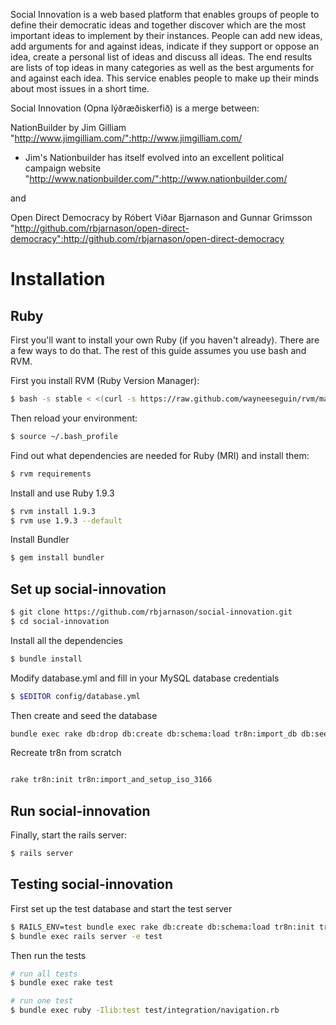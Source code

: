 Social Innovation is a web based platform that enables groups of people to define their democratic ideas and together discover which are the most important ideas to implement by their instances.  People can add new ideas, add arguments for and against ideas, indicate if they support or oppose an idea, create a personal list of ideas and discuss all ideas. The end results are lists of top ideas in many categories as well as the best arguments for and against each idea. This service enables people to make up their minds about most issues in a short time.

Social Innovation (Opna lýðræðiskerfið) is a merge between:

NationBuilder by Jim Gilliam
"http://www.jimgilliam.com/":http://www.jimgilliam.com/

* Jim's Nationbuilder has itself evolved into an excellent political campaign website
"http://www.nationbuilder.com/":http://www.nationbuilder.com/

and

Open Direct Democracy by Róbert Viðar Bjarnason and Gunnar Grimsson
"http://github.com/rbjarnason/open-direct-democracy":http://github.com/rbjarnason/open-direct-democracy

Installation
============

Ruby
----

First you'll want to install your own Ruby (if you haven't already). There are
a few ways to do that. The rest of this guide assumes you use bash and RVM.

First you install RVM (Ruby Version Manager):

````bash
$ bash -s stable < <(curl -s https://raw.github.com/wayneeseguin/rvm/master/binscripts/rvm-installer)
````

Then reload your environment:

````bash
$ source ~/.bash_profile
````

Find out what dependencies are needed for Ruby (MRI) and install them:

````bash
$ rvm requirements
````

Install and use Ruby 1.9.3

````bash
$ rvm install 1.9.3
$ rvm use 1.9.3 --default
````

Install Bundler

````bash
$ gem install bundler
````

Set up social-innovation
----------------------------

````bash
$ git clone https://github.com/rbjarnason/social-innovation.git
$ cd social-innovation
````

Install all the dependencies

````bash
$ bundle install
````

Modify database.yml and fill in your MySQL database credentials

````bash
$ $EDITOR config/database.yml
````

Then create and seed the database

````bash
bundle exec rake db:drop db:create db:schema:load tr8n:import_db db:seed --trace
````

Recreate tr8n from scratch

````bash

rake tr8n:init tr8n:import_and_setup_iso_3166
````

Run social-innovation
-------------------------

Finally, start the rails server:

````bash
$ rails server
````

Testing social-innovation
-------------------------

First set up the test database and start the test server

````bash
$ RAILS_ENV=test bundle exec rake db:create db:schema:load tr8n:init tr8n:import_and_setup_iso_3166
$ bundle exec rails server -e test
````

Then run the tests

````bash
# run all tests
$ bundle exec rake test

# run one test
$ bundle exec ruby -Ilib:test test/integration/navigation.rb
````
